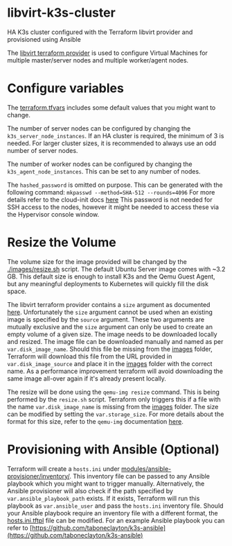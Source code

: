 # libvirt-k3s-cluster
HA K3s cluster configured with the Terraform libvirt provider and provisioned using Ansible

The [libvirt terraform provider](https://registry.terraform.io/providers/dmacvicar/libvirt/latest) is used to configure Virtual Machines for multiple master/server nodes and multiple worker/agent nodes.


# Configure variables
The [terraform.tfvars](./terraform.tfvars) includes some default values that you might want to change.

The number of server nodes can be configured by changing the `k3s_server_node_instances`. If an HA cluster is required, the minimum of 3 is needed. For larger cluster sizes, it is recommended to always use an odd number of server nodes.

The number of worker nodes can be configured by changing the `k3s_agent_node_instances`. This can be set to any number of nodes.

The `hashed_password` is omitted on purpose. This can be generated with the following command:
 ```mkpasswd --method=SHA-512 --rounds=4096```
For more details refer to the cloud-init docs [here](https://cloudinit.readthedocs.io/en/0.7.8/topics/examples.html)
This password is not needed for SSH access to the nodes, however it might be needed to access these via the Hypervisor console window.


# Resize the Volume
The volume size for the image provided will be changed by the [./images/resize.sh](./images/resize.sh) script. The default Ubuntu Server image comes with ~3.2 GB. This default size is enough to install K3s and the Qemu Guest Agent, but any meaningful deployments to Kubernetes will quickly fill the disk space.

The libvirt terraform provider contains a `size` argument as documented [here](https://registry.terraform.io/providers/dmacvicar/libvirt/latest/docs/resources/volume#size). Unfortunately the `size` argument cannot be used when an existing image is specified by the `source` argument. These two arguments are mutually exclusive and the `size` argument can only be used to create an empty volume of a given size. The image needs to be downloaded locally and resized. The image file can be downloaded manually and named as per `var.disk_image_name`. Should this file be missing from the [images](./images/) folder, Terraform will download this file from the URL provided in `var.disk_image_source` and place it in the [images](./images/) folder with the correct name. As a performance improvement terraform will avoid downloading the same image all-over again if it's already present locally.

The resize will be done using the `qemu-img resize` command. This is being performed by the `resize.sh` script. Terraform only triggers this if a file with the name `var.disk_image_name` is missing from the [images](./images/) folder. The size can be modified by setting the `var.storage_size`. For more details about the format for this size, refer to the `qemu-img` documentation [here](https://qemu.readthedocs.io/en/latest/tools/qemu-img.html#cmdoption-qemu-img-common-opts-s).


# Provisioning with Ansible (Optional)
Terraform will create a `hosts.ini` under [modules/ansible-provisioner/inventory/](./modules/ansible-provisioner/inventory/). This inventory file can be passed to any Ansible playbook which you might want to trigger manually. Alternatively, the Ansible provisioner will also check if the path specified by `var.ansible_playbook_path` exists. If it exists, Terraform will run this playbook as `var.ansible_user` and pass the `hosts.ini` inventory file. Should your Ansible playbook require an inventory file with a different format, the [hosts.ini.tftpl](modules/ansible-provisioner/templates/hosts.ini.tftpl) file can be modified. For an example Ansible playbook you can refer to [https://github.com/taboneclayton/k3s-ansible](https://github.com/taboneclayton/k3s-ansible)
